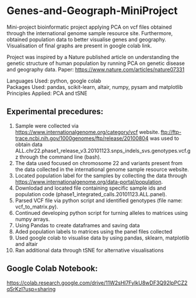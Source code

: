 # Genes-and-Geograph-MiniProject
Mini-project bioinformatic project applying PCA on vcf files obtained through the international genome sample resource site. Furthermore, obtained population data to better visualise genes and geography. Visualisation of final graphs are present in google colab link.    

Project was inspired by a Nature published article on understanding the genetic structure of human population by running PCA on genetic disease and geography data. Paper: https://www.nature.com/articles/nature07331

Languages Used: python, google colab <br />
Packages Used: pandas, scikit-learn, altair, numpy, pysam and matplotlib <br />
Principles Applied: PCA and tSNE <br />

## Experimental precedures: 
1) Sample were collected via https://www.internationalgenome.org/category/vcf website. ftp://ftp-trace.ncbi.nih.gov/1000genomes/ftp/release/20100804 was used to obtain data ALL.chr22.phase1_release_v3.20101123.snps_indels_svs.genotypes.vcf.gz through the command line (bash). 
2) The data used focused on chromosome 22 and variants present from the data collected in the international genome sample resource website. 
3) Located population label for the samples by collecting the data through https://www.internationalgenome.org/data-portal/population. 
4) Downlodad and located file containing specific sample ids and population code (phase1_integrated_calls.20101123.ALL.panel). 
5) Parsed VCF file via python script and identified genotypes (file name: vcf_to_matrix.py).
6) Continued developing python script for turning alleles to matrices using numpy arrays. 
7) Using Pandas to create dataframes and saving data
8) Aded population labels to matrices using the panel files collected 
9) Used google colab to visualise data by using pandas, sklearn, matplotlib and altair 
10) Ran additional data through tSNE for alternative visualisations 

## Google Colab Notebook:
https://colab.research.google.com/drive/11W2sHl7FyIkU8wDF3Q92IpPCZ2qSrKzI?usp=sharing
